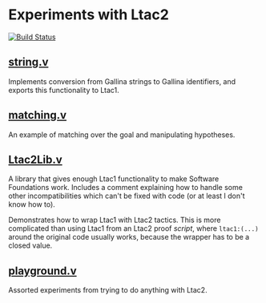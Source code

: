 # Experiments with Ltac2

[![Build Status](https://travis-ci.com/tchajed/coq-ltac2-experiments.svg?branch=master)](https://travis-ci.com/tchajed/coq-ltac2-experiments)

## [string.v](src/string.v)

Implements conversion from Gallina strings to Gallina identifiers, and exports
this functionality to Ltac1.

## [matching.v](src/matching.v)

An example of matching over the goal and manipulating hypotheses.

## [Ltac2Lib.v](src/Ltac2Lib.v)

A library that gives enough Ltac1 functionality to make Software Foundations
work. Includes a comment explaining how to handle some other incompatibilities
which can't be fixed with code (or at least I don't know how to).

Demonstrates how to wrap Ltac1 with Ltac2 tactics. This is more complicated than
using Ltac1 from an Ltac2 proof _script_, where `ltac1:(...)` around the
original code usually works, because the wrapper has to be a closed value.

## [playground.v](src/playground.v)

Assorted experiments from trying to do anything with Ltac2.
